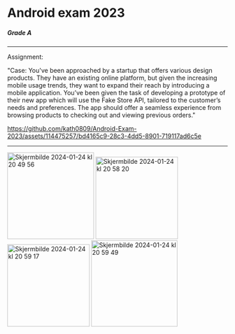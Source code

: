 # Android exam 2023

##### Grade A
---
Assignment:

"Case: You've been approached by a startup that offers various design products. They have an existing online platform, but given the increasing mobile usage trends, they want to expand their reach by introducing a mobile application.
You’ve been given the task of developing a prototype of their new app which will use the Fake Store API, tailored to the customer’s needs and preferences. The app should offer a seamless experience from browsing products to checking out and viewing previous orders."



https://github.com/kath0809/Android-Exam-2023/assets/114475257/bd4165c9-28c3-4dd5-8901-719117ad6c5e


---

<img width="198" alt="Skjermbilde 2024-01-24 kl  20 49 56" src="https://github.com/kath0809/Android-Exam-2023/assets/114475257/5d38da44-3402-4c6c-a666-d94bdb44e4ed">   <img width="188" alt="Skjermbilde 2024-01-24 kl  20 58 20" src="https://github.com/kath0809/Android-Exam-2023/assets/114475257/308571bb-2eee-4188-b3a9-0d74f7ac6180"> <img width="188" alt="Skjermbilde 2024-01-24 kl  20 59 17" src="https://github.com/kath0809/Android-Exam-2023/assets/114475257/1586453b-66cb-4861-a897-37b4942878a3"> <img width="197" alt="Skjermbilde 2024-01-24 kl  20 59 49" src="https://github.com/kath0809/Android-Exam-2023/assets/114475257/260c751f-5dce-4746-aeea-e6aeab5b3064">



